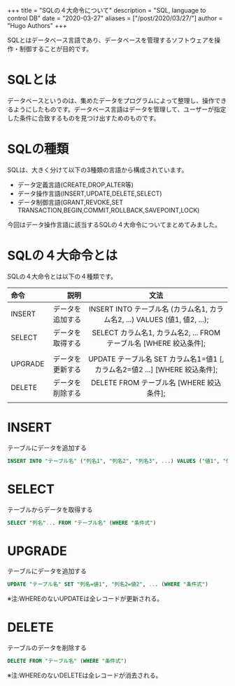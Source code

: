 +++
title = "SQLの４大命令について"
description = "SQL, language to control DB"
date = "2020-03-27"
aliases = ["/post/2020/03/27/"]
author = "Hugo Authors"
+++

SQLとはデータベース言語であり、データベースを管理するソフトウェアを操作・制御することが目的です。
<!--more-->
# SQLとは
データベースというのは、集めたデータをプログラムによって整理し、操作できるようにしたものです。データベース言語はデータを管理して、ユーザーが指定した条件に合致するものを見つけ出すためのものです。

# SQLの種類
SQLは、大きく分けて以下の3種類の言語から構成されています。

- データ定義言語(CREATE,DROP,ALTER等)
- データ操作言語(INSERT,UPDATE,DELETE,SELECT)
- データ制御言語(GRANT,REVOKE,SET TRANSACTION,BEGIN,COMMIT,ROLLBACK,SAVEPOINT,LOCK)

今回はデータ操作言語に該当するSQLの４大命令についてまとめてみました。

# SQLの４大命令とは

SQLの４大命令とは以下の４種類です。

| 命令       |      説明 |    文法    |
|:-----------------|------------------:|:------------------:|
| INSERT             |              データを追加する |        INSERT INTO テーブル名 (カラム名1, カラム名2, ...) VALUES (値1, 値2, ...);        |
| SELECT           |            データを取得する |       SELECT カラム名1, カラム名2, ... FROM テーブル名 [WHERE 絞込条件];
       |
| UPGRADE             |              データを更新する |        UPDATE テーブル名 SET カラム名1=値1 [, カラム名2=値2 ...] [WHERE 絞込条件];        |
| DELETE               |                データを削除する |         DELETE FROM テーブル名 [WHERE 絞込条件];
         |


# INSERT
テーブルにデータを追加する

```sql
INSERT INTO "テーブル名" ("列名1", "列名2", "列名3", ...) VALUES ("値1", "値2", )
```

# SELECT
テーブルからデータを取得する

```sql
SELECT "列名"... FROM "テーブル名" (WHERE "条件式")
```

# UPGRADE
テーブルにデータを追加する

```sql
UPDATE "テーブル名" SET "列名=値1", "列名2=値2", ... (WHERE "条件式")
```

※注:WHEREのないUPDATEは全レコードが更新される。

# DELETE
テーブルのデータを削除する

```sql
DELETE FROM "テーブル名" (WHERE "条件式")
```

※注:WHEREのないDELETEは全レコードが消去される。
